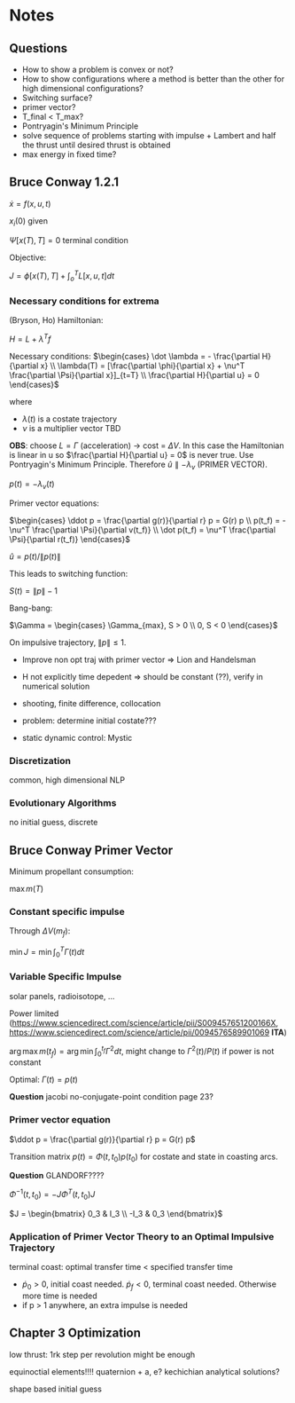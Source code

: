 # Notes

## Questions

* How to show a problem is convex or not?
* How to show configurations where a method is better than the other for high dimensional configurations?
* Switching surface?
* primer vector?
* T_final < T_max?
* Pontryagin's Minimum Principle
* solve sequence of problems starting with impulse + Lambert and half the thrust until desired thrust is obtained
* max energy in fixed time?

## Bruce Conway 1.2.1

$\dot x = f(x, u, t)$

$x_i(0)$ given

$\Psi[x(T), T] = 0$ terminal condition

Objective:

$J = \phi[x(T), T] + \int_o^T L[x, u, t] dt$

### Necessary conditions for extrema

(Bryson, Ho)
Hamiltonian:

$H = L + \lambda^Tf$

Necessary conditions:
$\begin{cases} \dot \lambda = - \frac{\partial H}{\partial x} \\ \lambda(T) = [\frac{\partial \phi}{\partial x} + \nu^T \frac{\partial \Psi}{\partial x}]_{t=T} \\ \frac{\partial H}{\partial u} = 0 \end{cases}$

where

* $\lambda(t)$ is a costate trajectory
* $\nu$ is a multiplier vector TBD

**OBS**: choose $L = \Gamma$ (acceleration) $\rightarrow$ cost = $\Delta V$. In this case the Hamiltonian is linear in u so $\frac{\partial H}{\partial u} = 0$ is never true. Use Pontryagin's Minimum Principle. Therefore $\hat u \parallel - \lambda_v$ (PRIMER VECTOR). 

$p(t) = - \lambda_v(t)$

Primer vector equations:

$\begin{cases} \ddot p = \frac{\partial g(r)}{\partial r} p = G(r) p \\ p(t_f) = -\nu^T \frac{\partial \Psi}{\partial v(t_f)} \\ \dot p(t_f) = \nu^T \frac{\partial \Psi}{\partial r(t_f)} \end{cases}$

$\hat u = p(t) / \lVert p(t) \rVert$

This leads to switching function:

$S(t) = \lVert p \rVert - 1$

Bang-bang:

$\Gamma = \begin{cases} \Gamma_{max}, S > 0 \\ 0, S < 0 \end{cases}$

On impulsive trajectory, $\lVert p \rVert \leq 1$.

* Improve non opt traj with primer vector => Lion and Handelsman

* H not explicitly time depedent => should be constant (??), verify in numerical solution

* shooting, finite difference, collocation
* problem: determine initial costate???
* static dynamic control: Mystic

### Discretization

common, high dimensional NLP

### Evolutionary Algorithms

no initial guess, discrete

## Bruce Conway Primer Vector

Minimum propellant consumption:

$\max m(T)$

### Constant specific impulse 

Through $\Delta V(m_f)$:

$\min J = \min \int_0^T \Gamma(t) dt$



### Variable Specific Impulse

solar panels, radioisotope, ...

Power limited (<https://www.sciencedirect.com/science/article/pii/S009457651200166X>, <https://www.sciencedirect.com/science/article/pii/0094576589901069> **ITA**)

$\arg \max m(t_f) = \arg \min \int_0^{t_f} \Gamma^2 dt$, might change to $\Gamma^2(t)/P(t)$ if power is not constant

Optimal: $\Gamma(t) = p(t)$


**Question** jacobi no-conjugate-point condition page 23?

### Primer vector equation

$\ddot p = \frac{\partial g(r)}{\partial r} p = G(r) p$

Transition matrix $p(t) = \Phi(t, t_0) p(t_0)$ for costate and state in coasting arcs.

**Question** GLANDORF????

$\Phi^{-1}(t, t_0) = - J \Phi^T(t, t_0) J$

$J = \begin{bmatrix} 0_3 & I_3 \\ -I_3 & 0_3 \end{bmatrix}$

### Application of Primer Vector Theory to an Optimal Impulsive Trajectory

terminal coast: optimal transfer time < specified transfer time

* $\dot p_0 > 0$, initial coast needed. $\dot p_f < 0$, terminal coast needed. Otherwise more time is needed
* if p > 1 anywhere, an extra impulse is needed

## Chapter 3 Optimization

low thrust: 1rk step per revolution might be enough

equinoctial elements!!!!
quaternion + a, e?
kechichian analytical solutions?

shape based initial guess